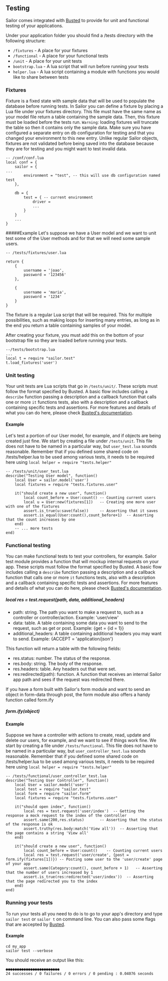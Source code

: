 ## Testing

Sailor comes integrated with [Busted](http://olivinelabs.com/busted/) to provide for unit and functional testing of your applications.

Under your application folder you should find a /tests directory with the following structure:

  * `/fixtures` - A place for your fixtures
  * `/functional` - A place for your functional tests
  * `/unit` - A place for your unit tests
  * `bootstrap.lua` - A lua script that will run before running your tests
  * `helper.lua` - A lua script containing a module with functions you would like to share between tests

### Fixtures
Fixture is a fixed state with sample data that will be used to populate the database before running tests. 
In Sailor you can define a fixture by placing a Lua file under your fixtures directory. This file must have the same name as your model file return a table containing the sample data. Then, this fixture must be loaded before the tests run. `Warning`: loading fixtures will truncate the table so then it contains only the sample data. Make sure you have configured a separate entry on db configuration for testing and that you changed your environment to this new entry. Unlike regular Sailor objects, fixtures are not validated before being saved into the database because they are for testing and you might want to test invalid data.


    -- /conf/conf.lua
    local conf = {
        sailor = {
    ...
    		environment = "test", -- this will use db configuration named test
        },
    
        db = {
    	    test = { -- current environment
    			driver = 
    			...
    	    }
    	}
    	...
    }


#####Example
Let's suppose we have a User model and we want to unit test some of the User methods and for that we will need some sample users. 

    -- /tests/fixtures/user.lua
    
    return {
    	{
    		username = 'joao',
    		password = '123456'
    	},
    	
    	{
    		username = 'maria',
    		password = '1234'
    	}
    }

The fixture is a regular Lua script that will be required. This for multiple possibilities, such as making loops for inserting many entries, as long as in the end you return a table containing samples of your model.

After creating your fixture, you must add this on the bottom of your bootstrap file so they are loaded before running your tests.

    --/tests/bootstrap.lua
    ...
    local t = require "sailor.test"
    t.load_fixtures('user')


### Unit testing
Your unit tests are Lua scripts that go in `/tests/unit/`. These scripts must follow the format specified by Busted. A basic flow includes calling a `describe` function passing a description and a callback function that calls one or more `it` functions tests, also with a description and a callback containing specific tests and assertions. For more features and details of what you can do here, please check [Busted's documentation](http://olivinelabs.com/busted/).

#### Example
Let's test a portion of our User model, for example, and if objects are being created just fine. We start by creating a file under `/tests/unit`. This file does not have to be named in a particular way, but `user_test.lua` sounds reasonable.  Remember that if you defined some shared code on /tests/helper.lua to be used among various tests, it needs to be required here using `local helper = require "tests.helper"`


    -- /tests/unit/user_test.lua 
    describe("Testing User model", function()
    	local User = sailor.model('user')
    	local fixtures = require "tests.fixtures.user"     
    
    	it("should create a new user", function()
    		local count_before = User:count() -- Counting current users
        	local u = User:new(fixtures[1])   -- Creating one more user with one of the fixtures
        	assert.is_true(u:save(false))     -- Asserting that it saves
        	assert.is_equal(User:count(),count_before+1)  -- Asserting that the count increases by one
      	end)
      	-- ... more tests
    end)

### Functional testing
You can make functional tests to test your controllers, for example. Sailor test module provides a function that will mockup internal requests on your app. These scripts must follow the format specified by Busted. A basic flow includes calling a `describe` function passing a description and a callback function that calls one or more `it` functions tests, also with a description and a callback containing specific tests and assertions. For more features and details of what you can do here, please check [Busted's documentation](http://olivinelabs.com/busted/).

##### local res = test.request(path, data, additional_headers)

  * path: string. The path you want to make a request to, such as a controller or controller/action. Example: 'user/view'
  * data: table. A table containing some data you want to send to the request, such as get or post. Example: {get = {id = 1}}
  * additional_headers: A table containing additional headers you may want to send. Example: {ACCEPT = 'application/json'}

This function will return a table with the following fields:

  * res.status: number. The status of the response.
  * res.body: string. The body of the response.
  * res.headers: table. Any headers out that were set.
  * res:redirected(path): function. A function that receives an internal Sailor app path and sees if the request was redirected there.

If you have a form built with Sailor's form module and want to send an object in form-data through post, the form module also offers a handy function called form.ify

##### form.ify(object)

#### Example
Suppose we have a controller with actions to create, read, update and delete our users, for example, and we want to see if things work fine. We start by creating a file under `/tests/functional`. This file does not have to be named in a particular way, but `user_controller_test.lua` sounds reasonable.  Remember that if you defined some shared code on /tests/helper.lua to be used among various tests, it needs to be required here using `local helper = require "tests.helper"`

    -- /tests/functional/user_controller_test.lua 
    describe("Testing User Controller", function()
        local User = sailor.model('user')
        local test = require "sailor.test"
        local form = require "sailor.form"
        local fixtures = require "tests.fixtures.user"
    
        it("should open index", function()
    	    local res = test.request('user/index')  -- Getting the response a mock request to the index of the controller
    	    assert.same(200,res.status)       -- Asserting that the status of the response is ok
    	    assert.truthy(res.body:match('View all'))  -- Asserting that the page contains a string 'View all'
    	end)
    
        it("should create a new user", function()
          	local count_before = User:count()    -- Counting current users
            local res = test.request('user/create', {post = form.ify(fixtures[1])}) -- Posting some user to the 'user/create' page of your app
            assert.same(Category:count(), count_before + 1)   -- Asserting that the number of users increased by 1
            assert.is_true(res:redirected('user/index'))  -- Asserting that the page redirected you to the index
        end)
    end)


### Running your tests
To run your tests all you need to do is to go to your app's directory and type `sailor test` or `sailor t` on command line. You can also pass some flags that are accepted by [Busted](http://olivinelabs.com/busted/).

#### Example

    cd my_app
    sailor test --verbose

You should receive an output like this:

    ●●●●●●●●●●●●●●●●●●●●●●●●
    24 successes / 0 failures / 0 errors / 0 pending : 0.04076 seconds
